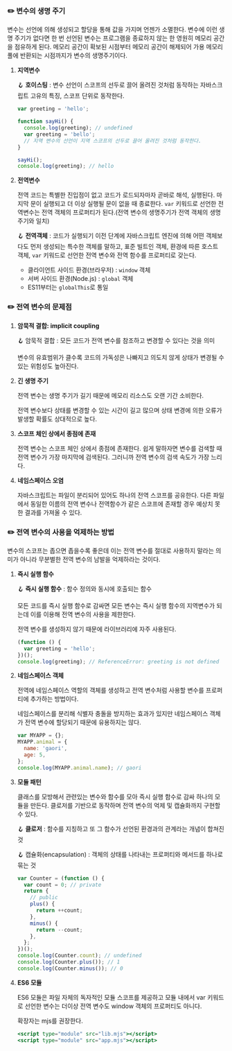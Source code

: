 ### ✏️ 변수의 생명 주기

변수는 선언에 의해 생성되고 할당을 통해 값을 가지며 언젠가 소멸한다. 변수에 이런 생명 주기가 없다면 한 번 선언된 변수는 프로그램을 종료하지 않는 한 영원히 메모리 공간을 점유하게 된다. 메모리 공간이 확보된 시점부터 메모리 공간이 해제되어 가용 메모리 풀에 반환되는 시점까지가 변수의 생명주기이다.

1. **지역변수**

   🪝 **호이스팅** : 변수 선언이 스코프의 선두로 끌어 올려진 것처럼 동작하는 자바스크립트 고유의 특징, 스코프 단위로 동작한다.

   ```jsx
   var greeting = 'hello';

   function sayHi() {
     console.log(greeting); // undefined
     var greeting = 'bello';
     // 지역 변수의 선언이 지역 스코프의 선두로 끌어 올려진 것처럼 동작한다.
   }

   sayHi();
   console.log(greeting); // hello
   ```

2. **전역변수**

   전역 코드는 특별한 진입점이 없고 코드가 로드되자마자 곧바로 해석, 실행된다. 마지막 문이 실행되고 더 이상 실행될 문이 없을 때 종료한다. `var` 키워드로 선언한 전역변수는 전역 객체의 프로퍼티가 된다.(전역 변수의 생명주기가 전역 객체의 생명 주기와 일치)

   🪝 **전역객체** : 코드가 실행되기 이전 단계에 자바스크립트 엔진에 의해 어떤 객체보다도 먼저 생성되는 특수한 객체를 말하고, 표준 빌트인 객체, 환경에 따른 호스트 객체, `var` 키워드로 선언한 전역 변수와 전역 함수를 프로퍼티로 갖는다.

   - 클라이언트 사이드 환경(브라우저) : `window` 객체
   - 서버 사이드 환경(Node.js) : `global` 객체
   - ES11부터는 `globalThis`로 통일

### ✏️ 전역 변수의 문제점

1. **암묵적 결합: implicit coupling**

   🪝 암묵적 결합 : 모든 코드가 전역 변수를 참조하고 변경할 수 있다는 것을 의미

   변수의 유효범위가 클수록 코드의 가독성은 나빠지고 의도치 않게 상태가 변경될 수 있는 위험성도 높아진다.

2. **긴 생명 주기**

   전역 변수는 생명 주기가 길기 때문에 메모리 리소스도 오랜 기간 소비한다.

   전역 변수보다 상태를 변경할 수 있는 시간이 길고 많으며 상태 변경에 의한 오류가 발생할 확률도 상대적으로 높다.

3. **스코프 체인 상에서 종점에 존재**

   전역 변수는 스코프 체인 상에서 종점에 존재한다. 쉽게 말하자면 변수를 검색할 때 전역 변수가 가장 마지막에 검색된다. 그러니까 전역 변수의 검색 속도가 가장 느리다.

4. **네임스페이스 오염**

   자바스크립트는 파일이 분리되어 있어도 하나의 전역 스코프를 공유한다. 다른 파일에서 동일한 이름의 전역 변수나 전역함수가 같은 스코프에 존재할 경우 예상치 못한 결과를 가져올 수 있다.

### ✏️ 전역 변수의 사용을 억제하는 방법

변수의 스코프는 좁으면 좁을수록 좋은데 이는 전역 변수를 절대로 사용하지 말라는 의미가 아니라 무분별한 전역 변수의 남발을 억제하라는 것이다.

1. **즉시 실행 함수**

   🪝 **즉시 실행 함수** : 함수 정의와 동시에 호출되는 함수

   모든 코드를 즉시 실행 함수로 감싸면 모든 변수는 즉시 실행 함수의 지역변수가 되는데 이를 이용해 전역 변수의 사용을 제한한다.

   전역 변수를 생성하지 않기 때문에 라이브러리에 자주 사용된다.

   ```jsx
   (function () {
     var greeting = 'hello';
   })();
   console.log(greeting); // ReferenceError: greeting is not defined
   ```

2. **네임스페이스 객체**

   전역에 네임스페이스 역할의 객체를 생성하고 전역 변수처럼 사용할 변수를 프로퍼티에 추가하는 방법이다.

   네임스페이스를 분리해 식별자 충돌을 방지하는 효과가 있지만 네임스페이스 객체가 전역 변수에 할당되기 때문에 유용하지는 않다.

   ```jsx
   var MYAPP = {};
   MYAPP.animal = {
     name: 'gaori',
     age: 5,
   };
   console.log(MYAPP.animal.name); // gaori
   ```

3. **모듈 패턴**

   클래스를 모방해서 관련있는 변수와 함수를 모아 즉시 실행 함수로 감싸 하나의 모듈을 만든다. 클로저를 기반으로 동작하며 전역 변수의 억제 및 캡슐화까지 구현할 수 있다.

   🪝 **클로저** : 함수를 지칭하고 또 그 함수가 선언된 환경과의 관계라는 개념이 합쳐진 것

   🪝 캡슐화(encapsulation) : 객체의 상태를 나타내는 프로퍼티와 메서드를 하나로 묶는 것

   ```jsx
   var Counter = (function () {
     var count = 0; // private
     return {
       // public
       plus() {
         return ++count;
       },
       minus() {
         return --count;
       },
     };
   })();
   console.log(Counter.count); // undefined
   console.log(Counter.plus()); // 1
   console.log(Counter.minus()); // 0
   ```

4. **ES6 모듈**

   ES6 모듈은 파일 자체의 독자적인 모듈 스코프를 제공하고 모듈 내에서 var 키워드로 선언한 변수는 더이상 전역 변수도 window 객체의 프로퍼티도 아니다.

   확장자는 mjs를 권장한다.

   ```jsx
   <script type="module" src="lib.mjs"></script>
   <script type="module" src="app.mjs"></script>
   ```
